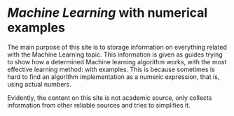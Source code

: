 # *Machine Learning* with numerical examples

The main purpose of this site is to storage information on everything related with the Machine Learning topic. This information is given as guides trying to show how a determined Machine learning algorithm works, with the most effective learning method: with examples. This is because sometimes is hard to find an algorithm implementation as a numeric expression, that is, using actual numbers.

Evidently, the content on this site is not academic source, only collects information from other reliable sources and tries to simplifies it.